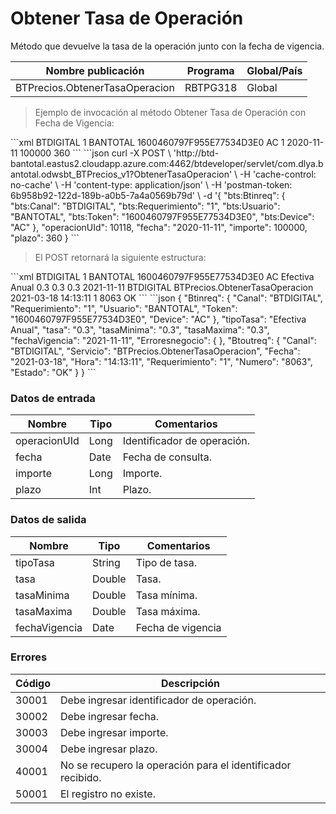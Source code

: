 # Obtener Tasa de Operación 

Método que devuelve la tasa de la operación junto con la fecha de vigencia. 

Nombre publicación | Programa | Global/País 
--------- | ----------- | ----------- 
BTPrecios.ObtenerTasaOperacion | RBTPG318 | Global 

> Ejemplo de invocación al método Obtener Tasa de Operación con Fecha de Vigencia: 

<code-group> 
<code-block title="XML" active> 
```xml 
<soapenv:Envelope xmlns:soapenv="http://schemas.xmlsoap.org/soap/envelope/" xmlns:bts="http://uy.com.dlya.bantotal/BTSOA/"> 
   <soapenv:Header/> 
   <soapenv:Body> 
      <bts:BTPrecios.ObtenerTasaOperacion> 
         <bts:Btinreq> 
            <bts:Canal>BTDIGITAL</bts:Canal> 
            <bts:Requerimiento>1</bts:Requerimiento> 
            <bts:Usuario>BANTOTAL</bts:Usuario> 
            <bts:Token>1600460797F955E77534D3E0</bts:Token> 
            <bts:Device>AC</bts:Device> 
         </bts:Btinreq> 
         <bts:operacionUId>1</bts:operacionUId> 
         <bts:fecha>2020-11-11</bts:fecha> 
         <bts:importe>100000</bts:importe> 
         <bts:plazo>360</bts:plazo> 
      </bts:BTPrecios.ObtenerTasaOperacion> 
   </soapenv:Body> 
</soapenv:Envelope> 
``` 
</code-block> 

<code-block title="JSON"> 
```json 
curl -X POST \ 
  'http://btd-bantotal.eastus2.cloudapp.azure.com:4462/btdeveloper/servlet/com.dlya.bantotal.odwsbt_BTPrecios_v1?ObtenerTasaOperacion' \ 
  -H 'cache-control: no-cache' \ 
  -H 'content-type: application/json' \ 
  -H 'postman-token: 6b958b92-122d-189b-a0b5-7a4a0569b79d' \ 
  -d '{ 
	"bts:Btinreq": { 
	  "bts:Canal": "BTDIGITAL", 
	  "bts:Requerimiento": "1", 
	  "bts:Usuario": "BANTOTAL", 
	  "bts:Token": "1600460797F955E77534D3E0", 
	  "bts:Device": "AC" 
	}, 
	"operacionUId": 10118, 
	"fecha": "2020-11-11", 
	"importe": 100000, 
	"plazo": 360 
} 
``` 
</code-block> 
</code-group> 

> El POST retornará la siguiente estructura: 

<code-group> 
<code-block title="XML" active> 
```xml 
<SOAP-ENV:Envelope xmlns:SOAP-ENV="http://schemas.xmlsoap.org/soap/envelope/" xmlns:xsd="http://www.w3.org/2001/XMLSchema" xmlns:SOAP-ENC="http://schemas.xmlsoap.org/soap/encoding/" xmlns:xsi="http://www.w3.org/2001/XMLSchema-instance"> 
   <SOAP-ENV:Body> 
      <BTPrecios.ObtenerTasaOperacionResponse xmlns="http://uy.com.dlya.bantotal/BTSOA/"> 
         <Btinreq> 
            <Canal>BTDIGITAL</Canal> 
            <Requerimiento>1</Requerimiento> 
            <Usuario>BANTOTAL</Usuario> 
            <Token>1600460797F955E77534D3E0</Token> 
            <Device>AC</Device> 
         </Btinreq> 
         <tipoTasa>Efectiva Anual</tipoTasa> 
         <tasa>0.3</tasa> 
         <tasaMinima>0.3</tasaMinima> 
         <tasaMaxima>0.3</tasaMaxima> 
		 <fechaVigencia>2021-11-11</fechaVigencia>	  
         <Erroresnegocio></Erroresnegocio> 
         <Btoutreq> 
            <Canal>BTDIGITAL</Canal> 
            <Servicio>BTPrecios.ObtenerTasaOperacion</Servicio> 
            <Fecha>2021-03-18</Fecha> 
            <Hora>14:13:11</Hora> 
            <Requerimiento>1</Requerimiento> 
            <Numero>8063</Numero> 
            <Estado>OK</Estado> 
         </Btoutreq> 
      </BTPrecios.ObtenerTasaOperacionResponse> 
   </SOAP-ENV:Body> 
</SOAP-ENV:Envelope> 
``` 
</code-block> 

<code-block title="JSON"> 
```json 
{ 
	"Btinreq": { 
	  "Canal": "BTDIGITAL", 
	  "Requerimiento": "1", 
	  "Usuario": "BANTOTAL", 
	  "Token": "1600460797F955E77534D3E0", 
	  "Device": "AC" 
	}, 
	"tipoTasa": "Efectiva Anual", 
	"tasa": "0.3", 
	"tasaMinima": "0.3", 
	"tasaMaxima": "0.3", 
	"fechaVigencia": "2021-11-11", 
	"Erroresnegocio": { 
	}, 
	"Btoutreq": { 
	  "Canal": "BTDIGITAL", 
	  "Servicio": "BTPrecios.ObtenerTasaOperacion", 
	  "Fecha": "2021-03-18", 
	  "Hora": "14:13:11", 
	  "Requerimiento": "1", 
	  "Numero": "8063", 
	  "Estado": "OK" 
	} 
} 
``` 
</code-block> 
</code-group> 

### Datos de entrada 

Nombre | Tipo | Comentarios 
--------- | ----------- | ----------- 
operacionUId | Long | Identificador de operación. 
fecha  | Date | Fecha de consulta. 
importe  | Long | Importe. 
plazo  | Int | Plazo. 

### Datos de salida 

Nombre | Tipo | Comentarios 
--------- | ----------- | ----------- 
tipoTasa  | String | Tipo de tasa. 
tasa  | Double | Tasa. 
tasaMinima | Double | Tasa mínima. 
tasaMaxima | Double | Tasa máxima.  
fechaVigencia | Date | Fecha de vigencia 

### Errores 

Código | Descripción 
--------- | ----------- 
30001 | Debe ingresar identificador de operación. 
30002 | Debe ingresar fecha. 
30003 | Debe ingresar importe. 
30004 | Debe ingresar plazo. 
40001 | No se recupero la operación para el identificador recibido. 
50001 | El registro no existe. 

 
